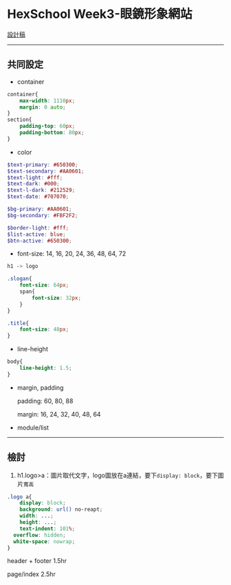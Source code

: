 # HexSchool Week3-眼鏡形象網站

[設計稿](https://xd.adobe.com/view/d3d1119a-affd-4f48-8188-f070932224af-8682/screen/9030f53b-bb49-44c3-8d71-9901ad0d5206/specs/)

---

## 共同設定

- container

```css
container{
	max-width: 1110px;
	margin: 0 auto;
}
section{
	padding-top: 60px;
	padding-bottom: 80px;
}
```

- color

```scss
$text-primary: #650300;
$text-secondary: #AA0601; 
$text-light: #fff;
$text-dark: #000;
$text-l-dark: #212529;
$text-date: #707070;

$bg-primary: #AA0601; 
$bg-secondary: #FBF2F2;

$border-light: #fff;
$list-active: blue;
$btn-active: #650300;
```

- font-size: 14, 16, 20, 24, 36, 48, 64, 72

```scss
h1 -> logo

.slogan{
	font-size: 64px;
	span{
		font-size: 32px;
	}
}

.title{
	font-size: 48px;
}

```

- line-height

```scss
body{
	line-height: 1.5;
}
```

- margin, padding

    padding: 60, 80, 88

    margin: 16, 24, 32, 40, 48, 64

- module/list

---

## 檢討

1. h1.logo>a：圖片取代文字，logo圖放在a連結，要下`display: block`，要下圖片`寬高`

```scss
.logo a{
	display: block;
	background: url() no-reapt;
	width: ...;
	height: ...;
	text-indent: 101%;
  overflow: hidden;
  white-space: nowrap;
}
```

header + footer 1.5hr

page/index 2.5hr